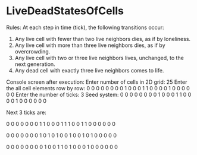 # LiveDeadStatesOfCells


Rules:
At each step in time (tick), the following transitions occur:
1. Any live cell with fewer than two live neighbors dies, as if by loneliness.
2. Any live cell with more than three live neighbors dies, as if by overcrowding.
3. Any live cell with two or three live neighbors lives, unchanged, to the next generation.
4. Any dead cell with exactly three live neighbors comes to life.

Console screen after execution:
Enter number of cells in 2D grid: 
25
Enter the all cell elements row by row: 
0 0 0 0 0 0 0 0 1 0 0 0 1 1 0 0 0 0 1 0 0 0 0 0 0
Enter the number of ticks: 
3
Seed system: 
0 0 0 0 0 
0 0 0 1 0 
0 0 1 1 0 
0 0 0 1 0 
0 0 0 0 0 

Next 3 ticks are: 

0 0 0 0 0 
0 0 1 1 0 
0 0 1 1 1 
0 0 1 1 0 
0 0 0 0 0 

0 0 0 0 0 
0 0 1 0 1 
0 1 0 0 1 
0 0 1 0 1 
0 0 0 0 0 

0 0 0 0 0 
0 0 0 1 0 
0 1 1 0 1 
0 0 0 1 0 
0 0 0 0 0 


